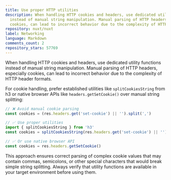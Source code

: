 ```yaml
---
title: Use proper HTTP utilities
description: When handling HTTP cookies and headers, use dedicated utility functions
  instead of manual string manipulation. Manual parsing of HTTP headers, especially
  cookies, can lead to incorrect behavior due to the complexity of HTTP header formats.
repository: nuxt/nuxt
label: Networking
language: Markdown
comments_count: 2
repository_stars: 57769
---
```


When handling HTTP cookies and headers, use dedicated utility functions instead of manual string manipulation. Manual parsing of HTTP headers, especially cookies, can lead to incorrect behavior due to the complexity of HTTP header formats.

For cookie handling, prefer established utilities like `splitCookiesString` from h3 or native browser APIs like `headers.getSetCookie()` over manual string splitting:

```ts
// ❌ Avoid manual cookie parsing
const cookies = (res.headers.get('set-cookie') || '').split(',')

// ✅ Use proper utilities
import { splitCookiesString } from 'h3'
const cookies = splitCookiesString(res.headers.get('set-cookie') || '')

// ✅ Or use native browser API
const cookies = res.headers.getSetCookie()
```

This approach ensures correct parsing of complex cookie values that may contain commas, semicolons, or other special characters that would break simple string splitting. Always verify that utility functions are available in your target environment before using them.